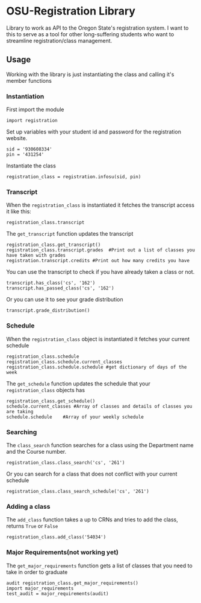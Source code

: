 OSU-Registration Library
=======================

Library to work as API to the Oregon State's registration system. I want to this to serve as a tool for other long-suffering students who want to streamline registration/class management. 

Usage
------

Working with the library is just instantiating the class and calling it's member functions

### Instantiation

First import the module

	import registration

Set up variables with your student id and password for the registration website.

	sid = '930608334'
	pin = '431254'

Instantiate the class

	registration_class = registration.infosu(sid, pin)

### Transcript

When the `registration_class` is instantiated it fetches the transcript access it like this:

	registration_class.transcript

The `get_transcript` function updates the transcript

	registration_class.get_transcript()
	registration_class.transcript.grades  #Print out a list of classes you have taken with grades
	registration.transcript.credits #Print out how many credits you have

You can use the transcript to check if you have already taken a class or not.

	transcript.has_class('cs', '162')
	transcript.has_passed_class('cs', '162')

Or you can use it to see your grade distribution

	transcript.grade_distribution()

### Schedule

When the `registration_class` object is instantiated it fetches your current schedule

	registration_class.schedule
	registration_class.schedule.current_classes
	registration_class.schedule.schedule #get dictionary of days of the week

The `get_schedule` function updates the schedule that your `registration_class` objects has 

	registration_class.get_schedule()
	schedule.current_classes #Array of classes and details of classes you are taking
	schedule.schedule	 #Array of your weekly schedule

### Searching
The `class_search` function searches for a class using the Department name and the Course number.

	registration_class.class_search('cs', '261')

Or you can search for a class that does not conflict with your current schedule

	registration_class.class_search_schedule('cs', '261')

### Adding a class
The `add_class` function takes a up to CRNs and tries to add the class, returns `True` or `False`

	registration_class.add_class('54034')

### Major Requirements(not working yet)
The `get_major_requirements` function gets a list of classes that you need to take in order to graduate

	audit registration_class.get_major_requirements()
	import major_requirements
	test_audit = major_requirements(audit)
